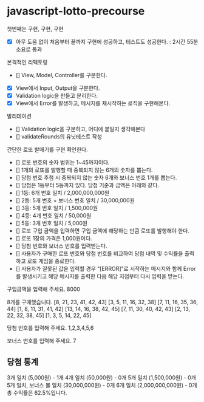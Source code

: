 # javascript-lotto-precourse

첫번째는 구현, 구현, 구현

- [x] 아무 도움 없이 처음부터 끝까지 구현에 성공하고, 테스트도 성공한다. : 2시간 55분 소요로 통과

본격적인 리펙토링

- [] View, Model, Controller를 구분한다.
- [x] View에서 Input, Output을 구분한다.
- [x] Validation logic을 만들고 분리한다.
- [x] View에서 Error를 발생하고, 메시지를 재시작하는 로직을 구현해본다.

발리데이션

- [] Validation logic을 구분하고, 어디에 붙일지 생각해본다
- [] validateRounds의 유닛테스트 작성

간단한 로또 발매기를 구현 확인한다.

- [] 로또 번호의 숫자 범위는 1~45까지이다.
- [] 1개의 로또를 발행할 때 중복되지 않는 6개의 숫자를 뽑는다.
- [] 당첨 번호 추첨 시 중복되지 않는 숫자 6개와 보너스 번호 1개를 뽑는다.
- [] 당첨은 1등부터 5등까지 있다. 당첨 기준과 금액은 아래와 같다.
- [] 1등: 6개 번호 일치 / 2,000,000,000원
- [] 2등: 5개 번호 + 보너스 번호 일치 / 30,000,000원
- [] 3등: 5개 번호 일치 / 1,500,000원
- [] 4등: 4개 번호 일치 / 50,000원
- [] 5등: 3개 번호 일치 / 5,000원
- [] 로또 구입 금액을 입력하면 구입 금액에 해당하는 만큼 로또를 발행해야 한다.
- [] 로또 1장의 가격은 1,000원이다.
- [] 당첨 번호와 보너스 번호를 입력받는다.
- [] 사용자가 구매한 로또 번호와 당첨 번호를 비교하여 당첨 내역 및 수익률을 출력하고 로또 게임을 종료한다.
- [] 사용자가 잘못된 값을 입력할 경우 "[ERROR]"로 시작하는 메시지와 함께 Error를 발생시키고 해당 메시지를 출력한 다음 해당 지점부터 다시 입력을 받는다.

구입금액을 입력해 주세요.
8000

8개를 구매했습니다.
[8, 21, 23, 41, 42, 43]
[3, 5, 11, 16, 32, 38]
[7, 11, 16, 35, 36, 44]
[1, 8, 11, 31, 41, 42]
[13, 14, 16, 38, 42, 45]
[7, 11, 30, 40, 42, 43]
[2, 13, 22, 32, 38, 45]
[1, 3, 5, 14, 22, 45]

당첨 번호를 입력해 주세요.
1,2,3,4,5,6

보너스 번호를 입력해 주세요.
7

## 당첨 통계

3개 일치 (5,000원) - 1개
4개 일치 (50,000원) - 0개
5개 일치 (1,500,000원) - 0개
5개 일치, 보너스 볼 일치 (30,000,000원) - 0개
6개 일치 (2,000,000,000원) - 0개
총 수익률은 62.5%입니다.
